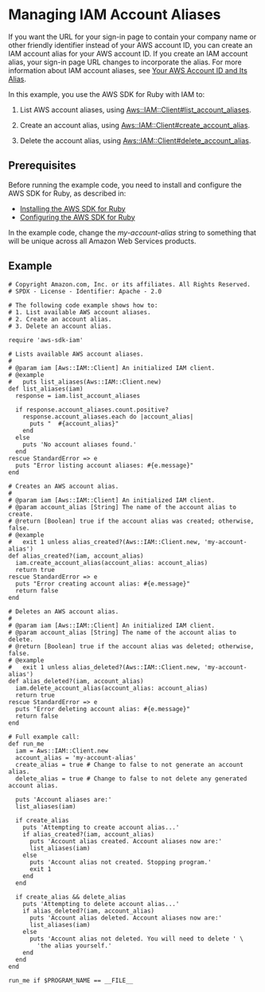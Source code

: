 # Managing IAM Account Aliases<a name="iam-example-managing-account-aliases"></a>

If you want the URL for your sign\-in page to contain your company name or other friendly identifier instead of your AWS account ID, you can create an IAM account alias for your AWS account ID\. If you create an IAM account alias, your sign\-in page URL changes to incorporate the alias\. For more information about IAM account aliases, see [Your AWS Account ID and Its Alias](https://docs.aws.amazon.com/IAM/latest/UserGuide/console_account-alias.html)\.

In this example, you use the AWS SDK for Ruby with IAM to:

1. List AWS account aliases, using [Aws::IAM::Client\#list\_account\_aliases](https://docs.aws.amazon.com/sdkforruby/api/Aws/IAM/Client.html#list_account_aliases-instance_method)\.

1. Create an account alias, using [Aws::IAM::Client\#create\_account\_alias](https://docs.aws.amazon.com/sdkforruby/api/Aws/IAM/Client.html#create_account_alias-instance_method)\.

1. Delete the account alias, using [Aws::IAM::Client\#delete\_account\_alias](https://docs.aws.amazon.com/sdkforruby/api/Aws/IAM/Client.html#delete_account_alias-instance_method)\.

## Prerequisites<a name="prerequisites"></a>

Before running the example code, you need to install and configure the AWS SDK for Ruby, as described in:
+  [Installing the AWS SDK for Ruby](setup-install.md#aws-ruby-sdk-setup-install) 
+  [Configuring the AWS SDK for Ruby](setup-config.md#aws-ruby-sdk-setup-config) 

In the example code, change the *my\-account\-alias* string to something that will be unique across all Amazon Web Services products\.

## Example<a name="example"></a>

```
# Copyright Amazon.com, Inc. or its affiliates. All Rights Reserved.
# SPDX - License - Identifier: Apache - 2.0

# The following code example shows how to:
# 1. List available AWS account aliases.
# 2. Create an account alias.
# 3. Delete an account alias.

require 'aws-sdk-iam'

# Lists available AWS account aliases.
#
# @param iam [Aws::IAM::Client] An initialized IAM client.
# @example
#   puts list_aliases(Aws::IAM::Client.new)
def list_aliases(iam)
  response = iam.list_account_aliases

  if response.account_aliases.count.positive?
    response.account_aliases.each do |account_alias|
      puts "  #{account_alias}"
    end
  else
    puts 'No account aliases found.'
  end
rescue StandardError => e
  puts "Error listing account aliases: #{e.message}"
end

# Creates an AWS account alias.
#
# @param iam [Aws::IAM::Client] An initialized IAM client.
# @param account_alias [String] The name of the account alias to create.
# @return [Boolean] true if the account alias was created; otherwise, false.
# @example
#   exit 1 unless alias_created?(Aws::IAM::Client.new, 'my-account-alias')
def alias_created?(iam, account_alias)
  iam.create_account_alias(account_alias: account_alias)
  return true
rescue StandardError => e
  puts "Error creating account alias: #{e.message}"
  return false
end

# Deletes an AWS account alias.
#
# @param iam [Aws::IAM::Client] An initialized IAM client.
# @param account_alias [String] The name of the account alias to delete.
# @return [Boolean] true if the account alias was deleted; otherwise, false.
# @example
#   exit 1 unless alias_deleted?(Aws::IAM::Client.new, 'my-account-alias')
def alias_deleted?(iam, account_alias)
  iam.delete_account_alias(account_alias: account_alias)
  return true
rescue StandardError => e
  puts "Error deleting account alias: #{e.message}"
  return false
end

# Full example call:
def run_me
  iam = Aws::IAM::Client.new
  account_alias = 'my-account-alias'
  create_alias = true # Change to false to not generate an account alias.
  delete_alias = true # Change to false to not delete any generated account alias.

  puts 'Account aliases are:'
  list_aliases(iam)

  if create_alias
    puts 'Attempting to create account alias...'
    if alias_created?(iam, account_alias)
      puts 'Account alias created. Account aliases now are:'
      list_aliases(iam)
    else
      puts 'Account alias not created. Stopping program.'
      exit 1
    end
  end

  if create_alias && delete_alias
    puts 'Attempting to delete account alias...'
    if alias_deleted?(iam, account_alias)
      puts 'Account alias deleted. Account aliases now are:'
      list_aliases(iam)
    else
      puts 'Account alias not deleted. You will need to delete ' \
        'the alias yourself.'
    end
  end
end

run_me if $PROGRAM_NAME == __FILE__
```